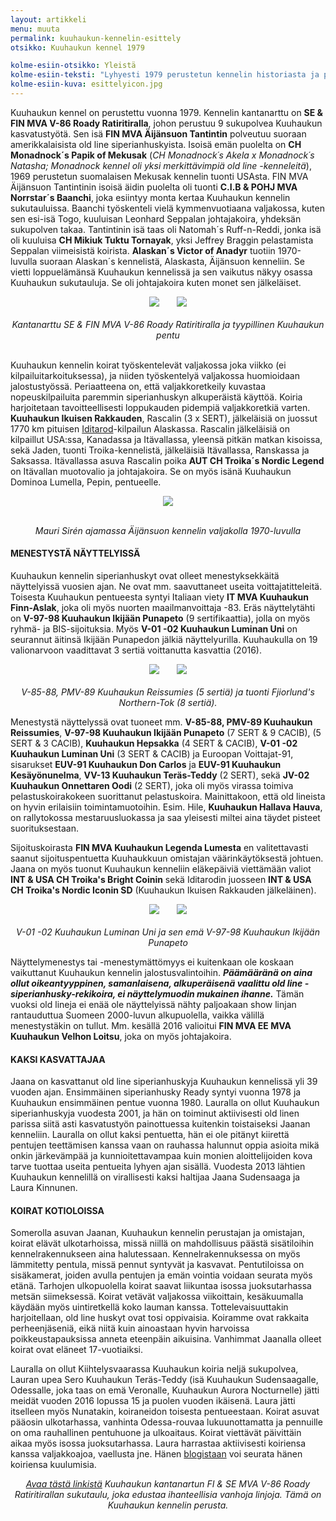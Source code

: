 ```yaml
---
layout: artikkeli
menu: muuta
permalink: kuuhaukun-kennelin-esittely
otsikko: Kuuhaukun kennel 1979

kolme-esiin-otsikko: Yleistä
kolme-esiin-teksti: "Lyhyesti 1979 perustetun kennelin historiasta ja perustietoja kennelin toiminnasta. Kuuhaukun koirat käytössä, näytössä ja kotioloissa."
kolme-esiin-kuva: esittelyicon.jpg
---
```

<p>Kuuhaukun kennel on perustettu vuonna 1979. Kennelin kantanarttu on <b>SE & FIN MVA 
V-86 Roady Ratiritiralla</b>, johon perustuu 9 sukupolvea Kuuhaukun kasvatustyötä. Sen isä <b>FIN MVA Äijänsuon Tantintin</b> 
polveutuu suoraan amerikkalaisista 
old line siperianhuskyista. Isoisä emän puolelta on <b>CH Monadnock´s Papik of Mekusak</b> 
(<i>CH Monadnock´s Akela x Monadnock´s Natasha; Monadnock kennel oli yksi merkittävimpiä old line -kenneleitä</i>), 
1969 perustetun suomalaisen Mekusak kennelin tuonti USAsta. 
FIN MVA Äijänsuon Tantintinin isoisä äidin puolelta oli tuonti <b>C.I.B & POHJ MVA Norrstar´s Baanchi</b>, joka 
esiintyy monta kertaa Kuuhaukun kennelin sukutauluissa. Baanchi työskenteli vielä kymmenvuotiaana valjakossa, 
kuten sen esi-isä Togo, kuuluisan Leonhard Seppalan johtajakoira, yhdeksän sukupolven takaa. Tantintinin isä 
taas oli Natomah´s Ruff-n-Reddi, jonka isä oli kuuluisa <b>CH Mikiuk Tuktu Tornayak</b>, yksi Jeffrey Braggin pelastamista 
Seppalan viimeisistä koirista. <b>Alaskan´s Victor of Anadyr</b> tuotiin 1970-luvulla suoraan Alaskan´s kennelistä, 
Alaskasta, Äijänsuon kenneliin. Se vietti loppuelämänsä Kuuhaukun kennelissä ja sen vaikutus näkyy osassa Kuuhaukun 
sukutauluja. Se oli johtajakoira kuten monet sen jälkeläiset.</p>

<center>
<img src="images/ready.jpg">&nbsp;&nbsp;&nbsp;&nbsp;&nbsp;&nbsp;&nbsp;<img src="images/vilkenvits.jpg"><br><br>
<i>Kantanarttu SE & FIN MVA V-86 Roady Ratiritiralla ja tyypillinen Kuuhaukun pentu</i></center><br>
					
<p>Kuuhaukun kennelin koirat työskentelevät valjakossa joka viikko (ei kilpailuitarkoituksessa), ja 
niiden työskentelyä valjakossa huomioidaan jalostustyössä. Periaatteena on, että 
valjakkoretkeily kuvastaa nopeuskilpailuita paremmin siperianhuskyn alkuperäistä käyttöä. 
Koiria harjoitetaan tavoitteellisesti loppukauden pidempiä valjakkoretkiä varten.
<b>Kuuhaukun Ikuisen Rakkauden</b>, Rascalin (3 x SERT), jälkeläisiä on juossut 1770 km 
pituisen <a href="iditarod.html"/>Iditarod</a>-kilpailun Alaskassa. Rascalin jälkeläisiä on kilpaillut USA:ssa, 
Kanadassa ja Itävallassa, yleensä pitkän matkan kisoissa, sekä Jaden, tuonti Troika-kennelistä, 
jälkeläisiä Itävallassa, Ranskassa ja Saksassa. Itävallassa asuva Rascalin poika 
<b>AUT CH Troika´s Nordic Legend</b> on Itävallan muotovalio ja johtajakoira. Se on myös 
isänä Kuuhaukun Dominoa Lumella, Pepin, pentueelle.</p>

<center>
<img src="images/dad.jpg"><p><br>
<i>Mauri Sirén ajamassa Äijänsuon kennelin valjakolla 1970-luvulla</i><p>
</center>


<h4>MENESTYSTÄ NÄYTTELYISSÄ</h4><p>

<p>Kuuhaukun kennelin siperianhuskyt ovat olleet menestyksekkäitä näyttelyissä vuosien ajan. Ne ovat mm. saavuttaneet useita 
voittajatitteleitä. Toisesta Kuuhaukun pentueesta syntyi Italiaan viety <b>IT MVA Kuuhaukun Finn-Aslak</b>, joka 
oli myös nuorten maailmanvoittaja -83. Eräs näyttelytähti on <b>V-97-98 Kuuhaukun Ikijään Punapeto</b> (9 sertifikaattia), jolla on myös ryhmä- ja BIS-sijoituksia. 
Myös <b>V-01 -02 Kuuhaukun Luminan Uni</b> on seurannut äitinsä Ikijään Punapedon jälkiä näyttelyurilla. Kuuhaukulla on 19 valionarvoon vaadittavat
3 sertiä voittanutta kasvattia (2016). </p>

<center>
<img src="images/resu.jpg">&nbsp;&nbsp;&nbsp;&nbsp;&nbsp;&nbsp;&nbsp;<img src="images/dakota2.jpg"><br><br>
<i>V-85-88, PMV-89 Kuuhaukun Reissumies (5 sertiä) ja tuonti Fjiorlund's Northern-Tok (8 sertiä).</i><p>
</center>

<p>Menestystä näyttelyssä ovat tuoneet mm. <b>V-85-88, PMV-89 Kuuhaukun Reissumies</b>, <b>V-97-98 Kuuhaukun Ikijään Punapeto</b> (7 SERT & 9 CACIB),  
(5 SERT & 3 CACIB), <b>Kuuhaukun Hepsakka</b> (4 SERT & CACIB), <b>V-01 -02 Kuuhaukun Luminan Uni</b> (3 SERT & CACIB) ja Euroopan Voittajat-91, 
sisarukset <b>EUV-91 Kuuhaukun Don Carlos</b> ja <b>EUV-91 Kuuhaukun Kesäyönunelma</b>, 
<b>VV-13 Kuuhaukun Teräs-Teddy</b> (2 SERT), sekä <b>JV-02 Kuuhaukun Onnettaren Oodi</b> (2 SERT), 
joka oli myös virassa toimiva pelastuskoirakokeen suorittanut pelastuskoira. Mainittakoon, 
että old lineista on hyvin erilaisiin toimintamuotoihin. Esim. Hile, <b>Kuuhaukun Hallava Hauva</b>, 
on rallytokossa mestaruusluokassa ja saa yleisesti miltei aina täydet pisteet suorituksestaan.</p>

<p>Sijoituskoirasta <b>FIN MVA Kuuhaukun Legenda Lumesta</b> en valitettavasti saanut sijoituspentuetta 
Kuuhaukkuun omistajan väärinkäytöksestä johtuen. Jaana on myös tuonut Kuuhaukun kenneliin eläkepäiviä 
viettämään valiot <b>INT & USA CH Troika's Bright Coinin</b> sekä Iditarodin juosseen <b>INT & USA CH Troika's 
Nordic Iconin SD</b> (Kuuhaukun Ikuisen Rakkauden jälkeläinen).

<center>
<img src="images/lumivoittaja.jpg">&nbsp;&nbsp;&nbsp;&nbsp;&nbsp;&nbsp;&nbsp;<img src="images/rustyvoittaja.jpg"><br><br>
<i>V-01 -02 Kuuhaukun Luminan Uni ja sen emä V-97-98 Kuuhaukun Ikijään Punapeto</i><p>
</center>

<p>Näyttelymenestys tai -menestymättömyys ei kuitenkaan ole koskaan vaikuttanut Kuuhaukun kennelin jalostusvalintoihin.
<b><i>Päämääränä on aina ollut oikeantyyppinen, samanlaisena, alkuperäisenä vaalittu old line -siperianhusky-rekikoira, ei näyttelymuodin
mukainen ihanne.</b></i> Tämän vuoksi old lineja ei enää ole näyttelyissä nähty paljoakaan show linjan rantauduttua Suomeen 2000-luvun
alkupuolella, vaikka välillä menestystäkin on tullut. Mm. kesällä 2016 valioitui <b>FIN MVA EE MVA Kuuhaukun Velhon Loitsu</b>, joka
on myös johtajakoira.</p>


<h4>KAKSI KASVATTAJAA</h4><p>

<p>Jaana on kasvattanut old line siperianhuskyja Kuuhaukun kennelissä yli 39 vuoden ajan. 
Ensimmäinen siperianhusky Ready syntyi vuonna 1978 ja Kuuhaukun ensimmäinen pentue vuonna 1980. 
Lauralla on ollut Kuuhaukun siperianhuskyja vuodesta 2001, ja hän on toiminut aktiivisesti 
old linen parissa siitä asti kasvatustyön painottuessa kuitenkin toistaiseksi Jaanan kenneliin. 
Lauralla on ollut kaksi pentuetta, hän ei ole pitänyt 
kiirettä pentujen teettämisen kanssa vaan on rauhassa halunnut oppia asioita mikä onkin järkevämpää 
ja kunnioitettavampaa kuin monien aloittelijoiden kova tarve tuottaa useita pentueita lyhyen ajan sisällä. Vuodesta 2013 
lähtien Kuuhaukun kennelillä on virallisesti kaksi haltijaa Jaana Sudensaaga ja Laura Kinnunen.</p>

<h4>KOIRAT KOTIOLOISSA</h4><p>

<p>Somerolla asuvan Jaanan, Kuuhaukun kennelin perustajan ja omistajan, koirat elävät ulkotarhoissa, missä niillä on mahdollisuus 
päästä sisätiloihin kennelrakennukseen aina halutessaan. Kennelrakennuksessa on myös 
lämmitetty pentula, missä pennut syntyvät ja kasvavat. Pentutiloissa on sisäkamerat, 
joiden avulla pentujen ja emän vointia voidaan seurata myös etänä. Tarhojen ulkopuolella 
koirat saavat liikuntaa isossa juoksutarhassa metsän siimeksessä. Koirat vetävät valjakossa 
viikoittain, kesäkuumalla käydään myös uintiretkellä koko lauman kanssa. Tottelevaisuuttakin 
harjoitellaan, old line huskyt ovat tosi oppivaisia. Koiramme ovat rakkaita perheenjäseniä, 
eikä niitä kuin ainoastaan hyvin harvoissa poikkeustapauksissa anneta eteenpäin aikuisina. 
Vanhimmat Jaanalla olleet koirat ovat eläneet 17-vuotiaiksi.</p>

<p>Lauralla on ollut Kiihtelysvaarassa Kuuhaukun koiria neljä sukupolvea, Lauran upea Sero 
Kuuhaukun Teräs-Teddy  (isä Kuuhaukun Sudensaagalle, Odessalle, joka taas on emä Veronalle, Kuuhaukun Aurora Nocturnelle) 
jätti meidät vuoden 2016 lopussa 15 ja puolen vuoden ikäisenä. Laura jätti itselleen myös Nunatakin, koiraneidon
toisesta pentueestaan. Koirat asuvat pääosin ulkotarhassa, vanhinta Odessa-rouvaa lukuunottamatta ja 
pennuille on oma rauhallinen pentuhuone ja ulkoaitaus. Koirat viettävät päivittäin aikaa myös isossa juoksutarhassa. 
Laura harrastaa aktiivisesti koiriensa kanssa valjakkoajoa, vaellusta jne. Hänen <a href="http://sudensaaga.blogspot.fi/" target="_blank"/>blogistaan</a> voi seurata 
hänen koiriensa kuulumisia.</p>

<center>
<p><i><a href="https://pawvillage.com/pedigree/pedigree.asp?ID=74N2KEGN11" target="_blank">Avaa tästä linkistä</a> Kuuhaukun kantanartun FI & SE MVA V-86 Roady Ratiritirallan sukutaulu, joka
edustaa ihanteellisia vanhoja linjoja. Tämä on Kuuhaukun kennelin perusta.</i></p>

